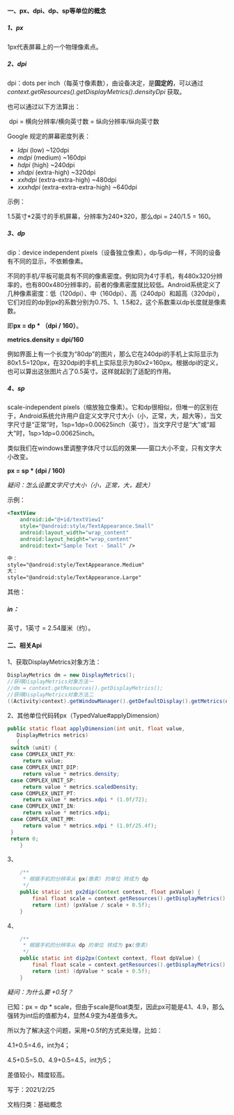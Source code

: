#### 一、px、dpi、dp、sp等单位的概念

##### 1、px

1px代表屏幕上的一个物理像素点。

##### 2、dpi

dpi：dots per inch（每英寸像素数），由设备决定，是**固定的**，可以通过*context.getResources().getDisplayMetrics().densityDpi* 获取。

也可以通过以下方法算出：

​	dpi = 横向分辨率/横向英寸数 = 纵向分辨率/纵向英寸数

Google 规定的屏幕密度列表：

- *ldpi* (low) ~120dpi
- *mdpi* (medium) ~160dpi
- *hdpi* (high) ~240dpi
- *xhdpi* (extra-high) ~320dpi
- *xxhdpi* (extra-extra-high) ~480dpi
- *xxxhdpi* (extra-extra-extra-high) ~640dpi

示例：

1.5英寸\*2英寸的手机屏幕，分辨率为240*320，那么dpi = 240/1.5 = 160。

##### 3、dp

dip：device independent pixels（设备独立像素），dp与dip一样，不同的设备有不同的显示，不依赖像素。

不同的手机/平板可能具有不同的像素密度。例如同为4寸手机，有480x320分辨率的，也有800x480分辨率的，前者的像素密度就比较低。Android系统定义了几种像素密度：低（120dpi）、中（160dpi）、高（240dpi）和超高（320dpi），它们对应的dp到px的系数分别为0.75、1、1.5和2，这个系数乘以dp长度就是像素数。

即**px = dp * （dpi / 160）**。

**metrics.density = dpi/160**

例如界面上有一个长度为“80dp”的图片，那么它在240dpi的手机上实际显示为80x1.5=120px，在320dpi的手机上实际显示为80x2=160px。根据dpi的定义，也可以算出这张图片占了0.5英寸。这样就起到了适配的作用。

##### 4、sp

scale-independent pixels（缩放独立像素）。它和dp很相似，但唯一的区别在于，Android系统允许用户自定义文字尺寸大小（小，正常，大，超大等），当文字尺寸是“正常”时，1sp=1dp=0.00625inch（英寸），当文字尺寸是“大”或“超大”时，1sp>1dp=0.00625inch。

类似我们在windows里调整字体尺寸以后的效果——窗口大小不变，只有文字大小改变。

**px = sp * (dpi / 160)**

*疑问：怎么设置文字尺寸大小（小，正常，大，超大）*

示例：

```xml
<TextView 
    android:id="@+id/textView1" 
    style="@android:style/TextAppearance.Small" 
    android:layout_width="wrap_content" 
    android:layout_height="wrap_content" 
    android:text="Sample Text - Small" /> 
```

```xml
中：
style="@android:style/TextAppearance.Medium" 
大：
style="@android:style/TextAppearance.Large" 
```



其他：

##### in：

英寸，1英寸 = 2.54厘米（约）。



#### 二、相关Api

1、获取DisplayMetrics对象方法：

```java
DisplayMetrics dm = new DisplayMetrics();
//获得DisplayMetrics对象方法一
//dm = context.getResources().getDisplayMetrics();
//获得DisplayMetrics对象方法二
((Activity)context).getWindowManager().getDefaultDisplay().getMetrics(dm);
```

2、其他单位代码转px（TypedValue#applyDimension）

```java
public static float applyDimension(int unit, float value,
   DisplayMetrics metrics)
   {
 switch (unit) {
 case COMPLEX_UNIT_PX:
     return value;
 case COMPLEX_UNIT_DIP:
     return value * metrics.density;
 case COMPLEX_UNIT_SP:
     return value * metrics.scaledDensity;
 case COMPLEX_UNIT_PT:
     return value * metrics.xdpi * (1.0f/72);
 case COMPLEX_UNIT_IN:
     return value * metrics.xdpi;
 case COMPLEX_UNIT_MM:
     return value * metrics.xdpi * (1.0f/25.4f);
 }
 return 0;
    }
```

3、

```java
	/** 
     * 根据手机的分辨率从 px(像素) 的单位 转成为 dp 
     */  
    public static int px2dip(Context context, float pxValue) {  
        final float scale = context.getResources().getDisplayMetrics().density;  
        return (int) (pxValue / scale + 0.5f);  
    }
```

4、

```java
	/** 
     * 根据手机的分辨率从 dp 的单位 转成为 px(像素) 
     */  
    public static int dip2px(Context context, float dpValue) {  
        final float scale = context.getResources().getDisplayMetrics().density;  
        return (int) (dpValue * scale + 0.5f);  
    } 
```

*疑问：为什么要 +0.5f？*

已知：px = dp * scale，但由于scale是float类型，因此px可能是4.1、4.9，那么强转为int后的值都为4，显然4.9变为4差值多大。

所以为了解决这个问题，采用+0.5f的方式来处理，比如：

4.1+0.5=4.6，int为4；

4.5+0.5=5.0、4.9+0.5=4.5，int为5；

差值较小，精度较高。





写于：2021/2/25

文档归类：基础概念